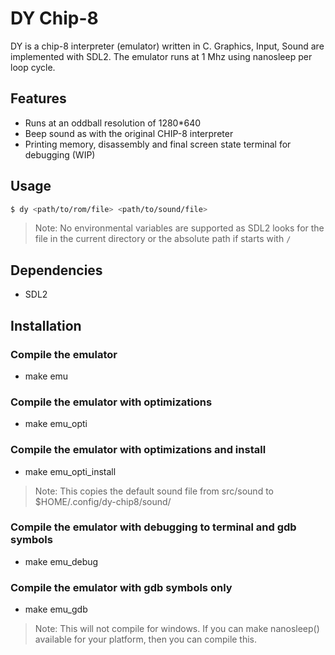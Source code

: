 # DY Chip-8

DY is a chip-8 interpreter (emulator) written in C. Graphics, Input, Sound are implemented with SDL2. The emulator runs at 1 Mhz using nanosleep per loop cycle.

## Features
- Runs at an oddball resolution of 1280*640
- Beep sound as with the original CHIP-8 interpreter
- Printing memory, disassembly and final screen state terminal for debugging (WIP)

## Usage

```bash
$ dy <path/to/rom/file> <path/to/sound/file>
```

> Note: No environmental variables are supported as SDL2 looks for the file in the current directory or the absolute path if starts with `/`

## Dependencies
- SDL2

## Installation

### Compile the emulator
- make emu

### Compile the emulator with optimizations
- make emu_opti

### Compile the emulator with optimizations and install
- make emu_opti_install

> Note: This copies the default sound file from src/sound to $HOME/.config/dy-chip8/sound/

### Compile the emulator with debugging to terminal and gdb symbols
- make emu_debug

### Compile the emulator with gdb symbols only
- make emu_gdb

> Note: This will not compile for windows. If you can make nanosleep() available for your platform, then you can compile this.
